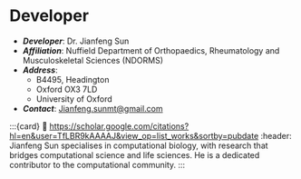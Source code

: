 # Developer

* **_Developer_**: Dr. Jianfeng Sun
* **_Affiliation_**: Nuffield Department of Orthopaedics, Rheumatology and Musculoskeletal Sciences (NDORMS)
* **_Address_**: 
  * B4495, Headington
  * Oxford OX3 7LD
  * University of Oxford
* **_Contact_**: Jianfeng.sunmt@gmail.com


:::{card}
:link: https://scholar.google.com/citations?hl=en&user=TfLBR9kAAAAJ&view_op=list_works&sortby=pubdate
:header: 
Jianfeng Sun specialises in computational biology, with research that bridges computational science and life sciences. He is a dedicated contributor to the computational community.
:::